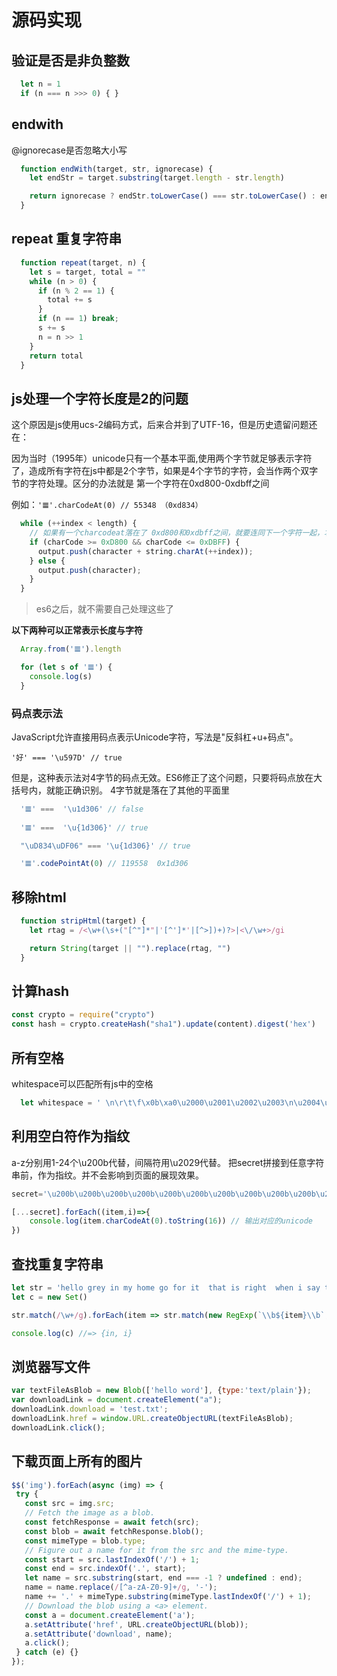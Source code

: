 # 源码实现

## 验证是否是非负整数

```js
  let n = 1
  if (n === n >>> 0) { }
```

## endwith 

@ignorecase是否忽略大小写

```js
  function endWith(target, str, ignorecase) {
    let endStr = target.substring(target.length - str.length)

    return ignorecase ? endStr.toLowerCase() === str.toLowerCase() : endStr === str
  }
```

## repeat 重复字符串
```js
  function repeat(target, n) {
    let s = target, total = ""
    while (n > 0) {
      if (n % 2 == 1) {
        total += s
      }
      if (n == 1) break;
      s += s
      n = n >> 1
    }
    return total
  }
```

## js处理一个字符长度是2的问题

这个原因是js使用ucs-2编码方式，后来合并到了UTF-16，但是历史遗留问题还在：

因为当时（1995年）unicode只有一个基本平面,使用两个字节就足够表示字符了，造成所有字符在js中都是2个字节，如果是4个字节的字符，会当作两个双字节的字符处理。区分的办法就是
第一个字符在0xd800-0xdbff之间

例如：`'𝌆'.charCodeAt(0) // 55348 （0xd834）`

```js
  while (++index < length) {
    // 如果有一个charcodeat落在了 0xd800和0xdbff之间，就要连同下一个字符一起，才算是一个字
    if (charCode >= 0xD800 && charCode <= 0xDBFF) {
      output.push(character + string.charAt(++index));
    } else {
      output.push(character);
    }
  }
```
> es6之后，就不需要自己处理这些了

**以下两种可以正常表示长度与字符**

```js
  Array.from('𝌆').length

  for (let s of '𝌆') {
    console.log(s)
  }
```

### 码点表示法

JavaScript允许直接用码点表示Unicode字符，写法是"反斜杠+u+码点"。

`'好' === '\u597D' // true`


但是，这种表示法对4字节的码点无效。ES6修正了这个问题，只要将码点放在大括号内，就能正确识别。 4字节就是落在了其他的平面里

```js
  '𝌆' ===  '\u1d306' // false
  
  '𝌆' ===  '\u{1d306}' // true

  "\uD834\uDF06" === '\u{1d306}' // true

  '𝌆'.codePointAt(0) // 119558  0x1d306

```


## 移除html

```js
  function stripHtml(target) {
    let rtag = /<\w+(\s+("[^"]*"|'[^']*'|[^>])+)?>|<\/\w+>/gi

    return String(target || "").replace(rtag, "")
  }
```

## 计算hash
```js
const crypto = require("crypto")
const hash = crypto.createHash("sha1").update(content).digest('hex')
```

## 所有空格

whitespace可以匹配所有js中的空格

```js
  let whitespace = ' \n\r\t\f\x0b\xa0\u2000\u2001\u2002\u2003\n\u2004\u2005\u2006\u2007\u2008\u2009\u200a\u200b\u2028\u2029\u3000'
```

## 利用空白符作为指纹

a-z分别用1-24个\u200b代替，间隔符用\u2029代替。 把secret拼接到任意字符串前，作为指纹。并不会影响到页面的展现效果。
```js
secret='\u200b\u200b\u200b\u200b\u200b\u200b\u200b\u200b\u200b\u200b\u2029\u200b\u200b\u200b\u200b\u200b\u200b\u200b\u200b\u200b\u200b'

[...secret].forEach((item,i)=>{
    console.log(item.charCodeAt(0).toString(16)) // 输出对应的unicode
})
```

## 查找重复字符串

```js
let str = 'hello grey in my home go for it  that is right  when i say the girl  i fall in love with her'
let c = new Set()

str.match(/\w+/g).forEach(item => str.match(new RegExp(`\\b${item}\\b`, 'g')).length > 1 ? c.add(item) : "")

console.log(c) //=> {in, i}
```

## 浏览器写文件

```js
var textFileAsBlob = new Blob(['hello word'], {type:'text/plain'});
var downloadLink = document.createElement("a");
downloadLink.download = 'test.txt';
downloadLink.href = window.URL.createObjectURL(textFileAsBlob);
downloadLink.click();
```

## 下载页面上所有的图片

```js
$$('img').forEach(async (img) => {
 try {
   const src = img.src;
   // Fetch the image as a blob.
   const fetchResponse = await fetch(src);
   const blob = await fetchResponse.blob();
   const mimeType = blob.type;
   // Figure out a name for it from the src and the mime-type.
   const start = src.lastIndexOf('/') + 1;
   const end = src.indexOf('.', start);
   let name = src.substring(start, end === -1 ? undefined : end);
   name = name.replace(/[^a-zA-Z0-9]+/g, '-');
   name += '.' + mimeType.substring(mimeType.lastIndexOf('/') + 1);
   // Download the blob using a <a> element.
   const a = document.createElement('a');
   a.setAttribute('href', URL.createObjectURL(blob));
   a.setAttribute('download', name);
   a.click();
 } catch (e) {}
});
```